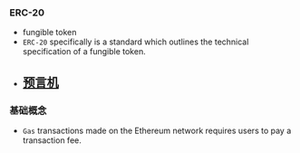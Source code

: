 ### ERC-20
  - fungible token
  - `ERC-20` specifically is a standard which outlines the technical specification of a fungible token.
  - [预言机](https://blog.chain.link/what-is-chainlink-zh/)
    - 



### 基础概念
  - `Gas` transactions made on the Ethereum network requires users to pay a transaction fee.